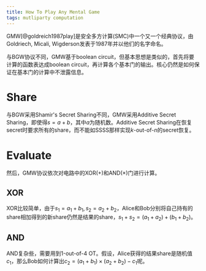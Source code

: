 ```yaml
---
title: How To Play Any Mental Game
tags: mutliparty computation
---
```


GMW[@goldreich1987play]是安全多方计算(SMC)中一个又一个经典协议，由Goldriech, Micali, Wigderson发表于1987年并以他们的名字命名。

与BGW协议不同，GMW基于boolean circuit，但基本思想是类似的，首先将要计算的函数表达成boolean circuit，再计算各个基本门的输出。核心仍然是如何保证在基本门的计算中不泄露信息。

# Share 

与BGW采用Shamir's Secret Sharing不同，GMW采用Additive Secret Sharing，即使得$s=a+b$，其中$a$为随机数。Additive Secret Sharing在恢复secret时要求所有的share，而不能如SSSS那样实现$k$-out-of-$n$的secret恢复。

# Evaluate

然后，GMW协议依次对电路中的XOR($+$)和AND($\times$)门进行计算。

## XOR

XOR比较简单，由于$s_1=a_1+b_1, s_2=a_2+b_2$，Alice和Bob分别将自己持有的share相加得到的新share仍然是结果的share，$s_1+s_2=(a_1+a_2)+(b_1+b_2)$。

## AND

AND复杂些，需要用到$1$-out-of-$4$ OT。假设，Alice获得的结果share是随机值$c_1$，那么Bob如何计算出$c_2=(a_1+b_1)\times (a_2+b_2) - c_1$呢。
